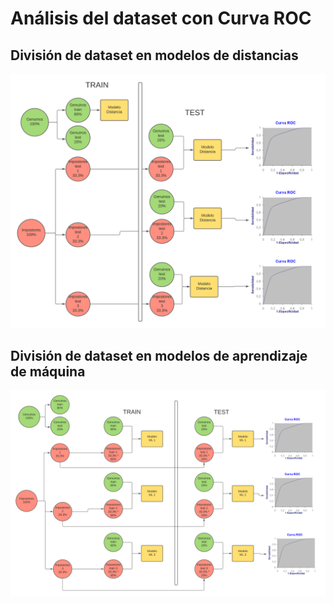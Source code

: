 # Análisis del dataset con Curva ROC


## División de dataset en modelos de distancias
![Metodología propuesta](./images/diagrama_distancia.png)

## División de dataset en modelos de aprendizaje de máquina
![Metodología propuesta](./images/diagrama_ml.png)